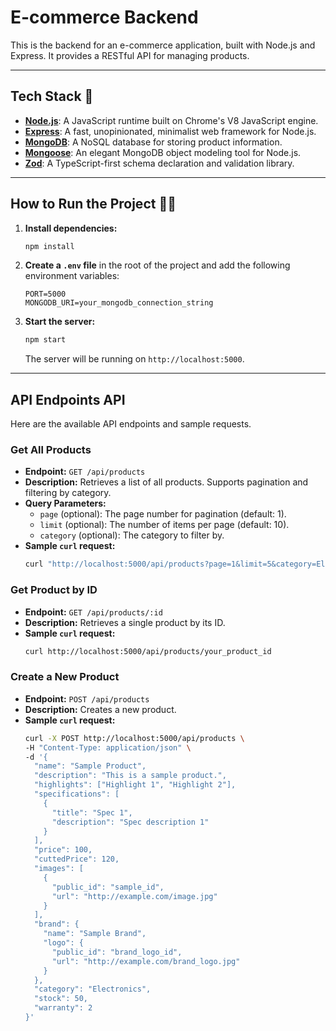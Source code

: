 # E-commerce Backend

This is the backend for an e-commerce application, built with Node.js and Express. It provides a RESTful API for managing products.

---

## Tech Stack 🚀

- **[Node.js](https://nodejs.org/)**: A JavaScript runtime built on Chrome's V8 JavaScript engine.
- **[Express](https://expressjs.com/)**: A fast, unopinionated, minimalist web framework for Node.js.
- **[MongoDB](https://www.mongodb.com/)**: A NoSQL database for storing product information.
- **[Mongoose](https://mongoosejs.com/)**: An elegant MongoDB object modeling tool for Node.js.
- **[Zod](https://zod.dev/)**: A TypeScript-first schema declaration and validation library.

---

## How to Run the Project 🏃‍♀️

1.  **Install dependencies:**

    ```bash
    npm install
    ```

2.  **Create a `.env` file** in the root of the project and add the following environment variables:

    ```
    PORT=5000
    MONGODB_URI=your_mongodb_connection_string
    ```

3.  **Start the server:**

    ```bash
    npm start
    ```

    The server will be running on `http://localhost:5000`.

---

## API Endpoints API

Here are the available API endpoints and sample requests.

### Get All Products

- **Endpoint:** `GET /api/products`
- **Description:** Retrieves a list of all products. Supports pagination and filtering by category.
- **Query Parameters:**
  - `page` (optional): The page number for pagination (default: 1).
  - `limit` (optional): The number of items per page (default: 10).
  - `category` (optional): The category to filter by.
- **Sample `curl` request:**
  ```bash
  curl "http://localhost:5000/api/products?page=1&limit=5&category=Electronics"
  ```

### Get Product by ID

- **Endpoint:** `GET /api/products/:id`
- **Description:** Retrieves a single product by its ID.
- **Sample `curl` request:**
  ```bash
  curl http://localhost:5000/api/products/your_product_id
  ```

### Create a New Product

- **Endpoint:** `POST /api/products`
- **Description:** Creates a new product.
- **Sample `curl` request:**
  ```bash
  curl -X POST http://localhost:5000/api/products \
  -H "Content-Type: application/json" \
  -d '{
    "name": "Sample Product",
    "description": "This is a sample product.",
    "highlights": ["Highlight 1", "Highlight 2"],
    "specifications": [
      {
        "title": "Spec 1",
        "description": "Spec description 1"
      }
    ],
    "price": 100,
    "cuttedPrice": 120,
    "images": [
      {
        "public_id": "sample_id",
        "url": "http://example.com/image.jpg"
      }
    ],
    "brand": {
      "name": "Sample Brand",
      "logo": {
        "public_id": "brand_logo_id",
        "url": "http://example.com/brand_logo.jpg"
      }
    },
    "category": "Electronics",
    "stock": 50,
    "warranty": 2
  }'
  ```
